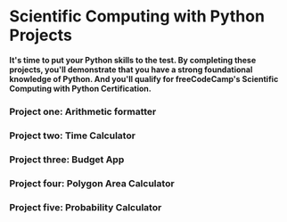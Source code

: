<div class="container" style="max-width: 700px;">
        <h1>Scientific Computing with Python Projects</h1>
        <p><strong>It's time to put your Python skills to the test. By completing these projects, you'll demonstrate that you have a strong foundational knowledge of Python. And you'll qualify for freeCodeCamp's Scientific Computing with Python Certification.</strong></p>
        <h3>Project one: Arithmetic formatter</h3>
        <h3>Project two: Time Calculator</h3>
        <h3>Project three: Budget App</h3>
        <h3>Project four: Polygon Area Calculator</h3>
        <h3>Project five: Probability Calculator</h3>
    </div>
